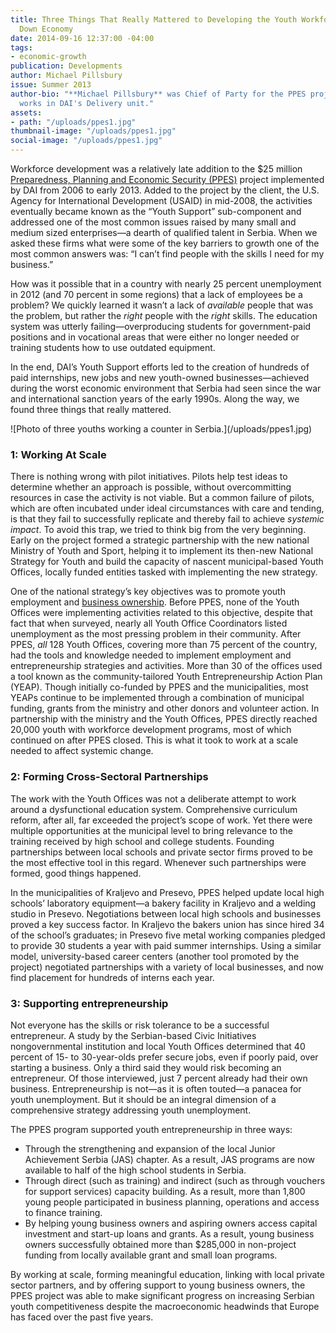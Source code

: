 ```yaml
---
title: Three Things That Really Mattered to Developing the Youth Workforce in Serbia’s
  Down Economy
date: 2014-09-16 12:37:00 -04:00
tags:
- economic-growth
publication: Developments
author: Michael Pillsbury
issue: Summer 2013
author-bio: "**Michael Pillsbury** was Chief of Party for the PPES project. He now
  works in DAI's Delivery unit."
assets:
- path: "/uploads/ppes1.jpg"
thumbnail-image: "/uploads/ppes1.jpg"
social-image: "/uploads/ppes1.jpg"
---
```


<p>Workforce development was a relatively late addition to the $25 million <a href="http://dai.com/our-work/projects/serbia%E2%80%94preparedness-planning-and-economic-security-program-ppes">Preparedness, Planning and Economic Security (PPES)</a> project implemented by DAI from 2006 to early 2013. Added to the project by the client, the U.S. Agency for International Development (USAID) in mid-2008, the activities eventually became known as the “Youth Support” sub-component and addressed one of the most common issues raised by many small and medium sized enterprises—a dearth of qualified talent in Serbia. When we asked these firms what were some of the key barriers to growth one of the most common answers was: “I can’t find people with the skills I need for my business.”</p>



<p>How was it possible that in a country with nearly 25 percent unemployment in 2012 (and 70 percent in some regions) that a lack of employees be a problem? We quickly learned it wasn’t a lack of <em>available</em> people that was the problem, but rather the <em>right</em> people with the <em>right</em> skills. The education system was utterly failing—overproducing students for government-paid positions and in vocational areas that were either no longer needed or training students how to use outdated equipment.</p>
<p>In the end, DAI’s Youth Support efforts led to the creation of hundreds of paid internships, new jobs and new youth-owned businesses—achieved during the worst economic environment that Serbia had seen since the war and international sanction years of the early 1990s. Along the way, we found three things that really mattered.</p>
![Photo of three youths working a counter in Serbia.](/uploads/ppes1.jpg) 
<h3>1: Working At Scale</h3>
<p>There is nothing wrong with pilot initiatives. Pilots help test ideas to determine whether an approach is possible, without overcommitting resources in case the activity is not viable. But a common failure of pilots, which are often incubated under ideal circumstances with care and tending, is that they fail to successfully replicate and thereby fail to achieve <em>systemic impact</em>. To avoid this trap, we tried to think big from the very beginning. Early on the project formed a strategic partnership with the new national Ministry of Youth and Sport, helping it to implement its then-new National Strategy for Youth and build the capacity of nascent municipal-based Youth Offices, locally funded entities tasked with implementing the new strategy.</p>
<p>One of the national strategy’s key objectives was to promote youth employment and <a href="http://dai.com/stories/usaid-and-dai-help-serbian-youth-realize-innovative-business-ideas">business ownership</a>. Before PPES, none of the Youth Offices were implementing activities related to this objective, despite that fact that when surveyed, nearly all Youth Office Coordinators listed unemployment as the most pressing problem in their community. After PPES, <em>all</em> 128 Youth Offices, covering more than 75 percent of the country, had the tools and knowledge needed to implement employment and entrepreneurship strategies and activities. More than 30 of the offices used a tool known as the community-tailored Youth Entrepreneurship Action Plan (YEAP). Though initially co-funded by PPES and the municipalities, most YEAPs continue to be implemented through a combination of municipal funding, grants from the ministry and other donors and volunteer action. In partnership with the ministry and the Youth Offices, PPES directly reached 20,000 youth with workforce development programs, most of which continued on after PPES closed. This is what it took to work at a scale needed to affect systemic change.</p>
<h3>2: Forming Cross-Sectoral Partnerships</h3>
<p>The work with the Youth Offices was not a deliberate attempt to work around a dysfunctional education system. Comprehensive curriculum reform, after all, far exceeded the project’s scope of work. Yet there were multiple opportunities at the municipal level to bring relevance to the training received by high school and college students. Founding partnerships between local schools and private sector firms proved to be the most effective tool in this regard. Whenever such partnerships were formed, good things happened.</p>
<p>In the municipalities of Kraljevo and Presevo, PPES helped update local high schools’ laboratory equipment—a bakery facility in Kraljevo and a welding studio in Presevo. Negotiations between local high schools and businesses proved a key success factor. In Kraljevo the bakers union has since hired 34 of the school’s graduates; in Presevo five metal working companies pledged to provide 30 students a year with paid summer internships. Using a similar model, university-based career centers (another tool promoted by the project) negotiated partnerships with a variety of local businesses, and now find placement for hundreds of interns each year.</p>
<h3>3: Supporting entrepreneurship</h3>
<p>Not everyone has the skills or risk tolerance to be a successful entrepreneur. A study by the Serbian-based Civic Initiatives nongovernmental institution and local Youth Offices determined that 40 percent of 15- to 30-year-olds prefer secure jobs, even if poorly paid, over starting a business. Only a third said they would risk becoming an entrepreneur. Of those interviewed, just 7 percent already had their own business. Entrepreneurship is not—as it is often touted—a panacea for youth unemployment. But it should be an integral dimension of a comprehensive strategy addressing youth unemployment.</p>
<p>The PPES program supported youth entrepreneurship in three ways:</p>
<ul><li>
    Through the strengthening and expansion of the local Junior Achievement Serbia (JAS) chapter. As a result, JAS programs are now available to half of the high school students in Serbia.</li>
  <li>
    Through direct (such as training) and indirect (such as through vouchers for support services) capacity building. As a result, more than 1,800 young people participated in business planning, operations and access to finance training.</li>
  <li>
    By helping young business owners and aspiring owners access capital investment and start-up loans and grants. As a result, young business owners successfully obtained more than $285,000 in non-project funding from locally available grant and small loan programs.</li>
</ul><p>By working at scale, forming meaningful education, linking with local private sector partners, and by offering support to young business owners, the PPES project was able to make significant progress on increasing Serbian youth competitiveness despite the macroeconomic headwinds that Europe has faced over the past five years.</p>
